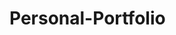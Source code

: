 # Personal-Portfolio
<!DOCTYPE html>
<html lang="en">
<head>
    <meta charset="UTF-8">
    <meta name="viewport" content="width=device-width, initial-scale=1.0">
    <title>Lilesh Humane | Software Developer</title>
    <script src="https://cdn.tailwindcss.com"></script>
    <link rel="stylesheet" href="https://cdnjs.cloudflare.com/ajax/libs/font-awesome/6.4.0/css/all.min.css">
    <style>
        @import url('https://fonts.googleapis.com/css2?family=Poppins:wght@300;400;500;600;700&display=swap');
        
        body {
            font-family: 'Poppins', sans-serif;
            background: #FFFFFF;
            color: #1E1E1E;
        }
        
        .nav-link {
            position: relative;
        }
        
        .nav-link::after {
            content: '';
            position: absolute;
            width: 0;
            height: 2px;
            bottom: -4px;
            left: 0;
            background-color: #3b82f6;
            transition: width 0.3s ease;
        }
        
        .nav-link:hover::after {
            width: 100%;
        }
        
        .profile-img {
            animation: float 3s ease-in-out infinite;
        }
        
        @keyframes float {
            0% { transform: translateY(0px); }
            50% { transform: translateY(-15px); }
            100% { transform: translateY(0px); }
        }
        
        .tech-icon {
            transition: all 0.3s ease;
        }
        
        .tech-icon:hover {
            transform: translateY(-5px);
        }
        
        .project-card {
            transition: all 0.3s ease;
        }
        
        .project-card:hover {
            transform: translateY(-10px);
            box-shadow: 0 20px 25px -5px rgba(0, 0, 0, 0.1), 0 10px 10px -5px rgba(0, 0, 0, 0.04);
        }
        
        .experience-card {
            position: relative;
        }
        
        .experience-card::before {
            content: '';
            position: absolute;
            width: 4px;
            height: 100%;
            left: -20px;
            background: #3b82f6;
            border-radius: 20px;
        }
        
        .fade-in {
            animation: fadeIn 1s ease-in;
        }
        
        @keyframes fadeIn {
            from { opacity: 0; transform: translateY(20px); }
            to { opacity: 1; transform: translateY(0); }
        }
        
        section {
            scroll-margin-top: 80px;
        }
    </style>
</head>
<body>
    <!-- Header/Navigation -->
    <header class="fixed w-full bg-white shadow-md z-50">
        <div class="container mx-auto px-6 py-3">
            <div class="flex items-center justify-between">
                <a href="#" class="text-2xl font-bold text-blue-500">Lilesh<span class="text-gray-800">Humane</span></a>
                
                <nav class="hidden md:flex space-x-8">
                    <a href="#home" class="nav-link text-gray-700 hover:text-blue-500">Home</a>
                    <a href="#about" class="nav-link text-gray-700 hover:text-blue-500">About</a>
                    <a href="#projects" class="nav-link text-gray-700 hover:text-blue-500">Projects</a>
                    <a href="#experience" class="nav-link text-gray-700 hover:text-blue-500">Experience</a>
                </nav>
                
                <!-- Mobile menu button -->
                <button id="mobile-menu-button" class="md:hidden text-gray-700 focus:outline-none">
                    <i class="fas fa-bars text-xl"></i>
                </button>
            </div>
            
            <!-- Mobile menu -->
            <div id="mobile-menu" class="hidden md:hidden mt-4 pb-4">
                <a href="#home" class="block py-2 text-gray-700 hover:text-blue-500">Home</a>
                <a href="#about" class="block py-2 text-gray-700 hover:text-blue-500">About</a>
                <a href="#projects" class="block py-2 text-gray-700 hover:text-blue-500">Projects</a>
                <a href="#experience" class="block py-2 text-gray-700 hover:text-blue-500">Experience</a>
            </div>
        </div>
    </header>

    <!-- Hero Section -->
    <section id="home" class="pt-32 pb-16 md:pt-40 md:pb-20">
        <div class="container mx-auto px-6 flex flex-col-reverse md:flex-row items-center">
            <div class="md:w-1/2 mt-10 md:mt-0 fade-in">
                <h1 class="text-4xl md:text-5xl font-bold text-gray-800">Hi, I'm <span class="text-blue-500">Lilesh Humane</span></h1>
                <h2 class="text-2xl md:text-3xl text-gray-600 mt-2">Software Developer</h2>
                <p class="text-gray-600 mt-4 mb-8 leading-relaxed">I build exceptional digital experiences with Java and modern web technologies.</p>
                
                <div class="flex flex-wrap gap-4">
                    <a href="#contact" class="bg-blue-500 hover:bg-blue-600 text-white px-6 py-3 rounded-lg font-medium transition duration-300 transform hover:scale-105">Contact Me</a>
                    <a href="#" class="border border-blue-500 text-blue-500 hover:bg-blue-50 px-6 py-3 rounded-lg font-medium transition duration-300 transform hover:scale-105">Download CV</a>
                </div>
                
                <div class="flex mt-10 space-x-4">
                    <a href="#" class="text-gray-600 hover:text-blue-500 transition duration-300">
                        <i class="fab fa-github text-2xl"></i>
                    </a>
                    <a href="#" class="text-gray-600 hover:text-blue-500 transition duration-300">
                        <i class="fab fa-linkedin text-2xl"></i>
                    </a>
                </div>
            </div>
            
            <div class="md:w-1/2 flex justify-center fade-in">
                <div class="profile-img relative">
                    <div class="absolute -inset-4 bg-blue-500 rounded-full opacity-20 animate-pulse"></div>
                    <img src="https://via.placeholder.com/400x400" alt="Lilesh Humane" class="rounded-full w-64 h-64 md:w-80 md:h-80 object-cover border-4 border-white shadow-xl">
                </div>
            </div>
        </div>
    </section>

    <!-- About Section -->
    <section id="about" class="py-16 bg-white fade-in">
        <div class="container mx-auto px-6">
            <h2 class="text-3xl font-bold text-center text-gray-800 mb-12">About <span class="text-blue-500">Me</span></h2>
            
            <div class="md:flex items-center">
                <div class="md:w-1/2 mb-10 md:mb-0 md:pr-10">
                    <h3 class="text-2xl font-semibold text-gray-800 mb-4">Who am I?</h3>
                    <p class="text-gray-600 leading-relaxed mb-6">
                        I'm Lilesh Humane, a passionate software developer with expertise in Java and web development.
                        I completed my degree in Computer Science and have hands-on experience from both a 6-month 
                        and a 1-month internship in software development.
                    </p>
                    <p class="text-gray-600 leading-relaxed mb-6">
                        During my internships, I worked on real-world projects that gave me valuable experience in 
                        Java development, debugging, and collaborating in a professional environment. I'm eager 
                        to apply my skills and continue learning as I start my professional career.
                    </p>
                    <p class="text-gray-600 leading-relaxed">
                        When I'm not coding, I enjoy staying updated with the latest technologies through tech blogs,
                        and working on personal projects to enhance my skills.
                    </p>
                    
                    <div class="mt-8">
                        <a href="#contact" class="bg-blue-500 hover:bg-blue-600 text-white px-6 py-3 rounded-lg font-medium">Get In Touch</a>
                    </div>
                </div>
                
                <div class="md:w-1/2">
                    <h3 class="text-2xl font-semibold text-gray-800 mb-6">My Skills</h3>
                    
                    <div class="mb-8">
                        <h4 class="text-lg font-medium text-gray-700 mb-4">Java Development</h4>
                        <div class="w-full bg-gray-200 rounded-full h-2.5">
                            <div class="bg-blue-500 h-2.5 rounded-full" style="width: 90%"></div>
                        </div>
                    </div>
                    
                    <div class="mb-8">
                        <h4 class="text-lg font-medium text-gray-700 mb-4">Spring Framework</h4>
                        <div class="w-full bg-gray-200 rounded-full h-2.5">
                            <div class="bg-blue-500 h-2.5 rounded-full" style="width: 85%"></div>
                        </div>
                    </div>
                    
                    <div class="mb-8">
                        <h4 class="text-lg font-medium text-gray-700 mb-4">JavaScript</h4>
                        <div class="w-full bg-gray-200 rounded-full h-2.5">
                            <div class="bg-blue-500 h-2.5 rounded-full" style="width: 80%"></div>
                        </div>
                    </div>
                    
                    <div class="mb-8">
                        <h4 class="text-lg font-medium text-gray-700 mb-4">HTML/CSS</h4>
                        <div class="w-full bg-gray-200 rounded-full h-2.5">
                            <div class="bg-blue-500 h-2.5 rounded-full" style="width: 85%"></div>
                        </div>
                    </div>
                </div>
            </div>
            
            <!-- Technologies I Work With -->
            <div class="mt-16">
                <h3 class="text-2xl font-semibold text-center text-gray-800 mb-12">Technologies I Work With</h3>
                
                <div class="grid grid-cols-3 md:grid-cols-6 gap-6 text-center">
                    <div class="tech-icon">
                        <i class="fab fa-java text-6xl text-gray-700 mb-2"></i>
                        <p class="text-gray-600">Java</p>
                    </div>
                    <div class="tech-icon">
                        <i class="fab fa-js-square text-6xl text-yellow-300 mb-2"></i>
                        <p class="text-gray-600">JavaScript</p>
                    </div>
                    <div class="tech-icon">
                        <i class="fab fa-html5 text-6xl text-orange-500 mb-2"></i>
                        <p class="text-gray-600">HTML5</p>
                    </div>
                    <div class="tech-icon">
                        <i class="fab fa-css3-alt text-6xl text-blue-500 mb-2"></i>
                        <p class="text-gray-600">CSS3</p>
                    </div>
                    <div class="tech-icon">
                        <i class="fab fa-react text-6xl text-blue-400 mb-2"></i>
                        <p class="text-gray-600">React</p>
                    </div>
                    <div class="tech-icon">
                        <i class="fas fa-database text-6xl text-gray-600 mb-2"></i>
                        <p class="text-gray-600">SQL</p>
                    </div>
                </div>
            </div>
        </div>
    </section>

    <!-- Projects Section -->
    <section id="projects" class="py-16 fade-in">
        <div class="container mx-auto px-6">
            <h2 class="text-3xl font-bold text-center text-gray-800 mb-4">My <span class="text-blue-500">Projects</span></h2>
            <p class="text-gray-600 text-center max-w-2xl mx-auto mb-12">Academic and personal projects demonstrating my learning journey in software development.</p>
            
            <div class="grid md:grid-cols-2 lg:grid-cols-3 gap-8">
                <!-- Project 1 -->
                <div class="project-card bg-white rounded-xl shadow-md overflow-hidden transform hover:shadow-xl">
                    <div class="h-48 bg-blue-500 flex items-center justify-center">
                        <i class="fas fa-project-diagram text-6xl text-white"></i>
                    </div>
                    <div class="p-6">
                        <h3 class="text-xl font-semibold text-gray-800 mb-2">Student Management System</h3>
                        <p class="text-gray-600 mb-4">A simple Java CRUD application for managing student records.</p>
                        <div class="flex flex-wrap gap-2 mb-4">
                            <span class="bg-blue-100 text-blue-800 text-xs px-3 py-1 rounded-full">Java</span>
                            <span class="bg-blue-100 text-blue-800 text-xs px-3 py-1 rounded-full">Spring Boot</span>
                            <span class="bg-blue-100 text-blue-800 text-xs px-3 py-1 rounded-full">React</span>
                        </div>
                        <div class="flex space-x-3">
                            <a href="#" class="text-blue-500 hover:text-blue-700 font-medium">View Project</a>
                            <a href="#" class="text-gray-500 hover:text-gray-700 font-medium">View Code</a>
                        </div>
                    </div>
                </div>
                
                <!-- Project 2 -->
                <div class="project-card bg-white rounded-xl shadow-md overflow-hidden transform hover:shadow-xl">
                    <div class="h-48 bg-green-500 flex items-center justify-center">
                        <i class="fas fa-chart-line text-6xl text-white"></i>
                    </div>
                    <div class="p-6">
                        <h3 class="text-xl font-semibold text-gray-800 mb-2">Portfolio Website</h3>
                        <p class="text-gray-600 mb-4">A responsive personal portfolio built with HTML, CSS and JavaScript.</p>
                        <div class="flex flex-wrap gap-2 mb-4">
                            <span class="bg-blue-100 text-blue-800 text-xs px-3 py-1 rounded-full">Java</span>
                            <span class="bg-blue-100 text-blue-800 text-xs px-3 py-1 rounded-full">Python</span>
                            <span class="bg-blue-100 text-blue-800 text-xs px-3 py-1 rounded-full">D3.js</span>
                        </div>
                        <div class="flex space-x-3">
                            <a href="#" class="text-blue-500 hover:text-blue-700 font-medium">View Project</a>
                            <a href="#" class="text-gray-500 hover:text-gray-700 font-medium">View Code</a>
                        </div>
                    </div>
                </div>
                
                <!-- Project 3 -->
                <div class="project-card bg-white rounded-xl shadow-md overflow-hidden transform hover:shadow-xl">
                    <div class="h-48 bg-purple-500 flex items-center justify-center">
                        <i class="fas fa-blog text-6xl text-white"></i>
                    </div>
                    <div class="p-6">
                        <h3 class="text-xl font-semibold text-gray-800 mb-2">Temperature Converter</h3>
                        <p class="text-gray-600 mb-4">A simple Java GUI application to convert between Celsius and Fahrenheit.</p>
                        <div class="flex flex-wrap gap-2 mb-4">
                            <span class="bg-blue-100 text-blue-800 text-xs px-3 py-1 rounded-full">Java</span>
                            <span class="bg-blue-100 text-blue-800 text-xs px-3 py-1 rounded-full">Spring</span>
                            <span class="bg-blue-100 text-blue-800 text-xs px-3 py-1 rounded-full">Thymeleaf</span>
                        </div>
                        <div class="flex space-x-3">
                            <a href="#" class="text-blue-500 hover:text-blue-700 font-medium">View Project</a>
                            <a href="#" class="text-gray-500 hover:text-gray-700 font-medium">View Code</a>
                        </div>
                    </div>
                </div>
            </div>
            
            <div class="text-center mt-12">
                <a href="#" class="inline-block border border-blue-500 text-blue-500 hover:bg-blue-50 px-6 py-3 rounded-lg font-medium">View All Projects</a>
            </div>
        </div>
    </section>

    <!-- Experience Section -->
    <section id="experience" class="py-16 bg-white fade-in">
        <div class="container mx-auto px-6">
            <h2 class="text-3xl font-bold text-center text-gray-800 mb-12">Work <span class="text-blue-500">Experience</span></h2>
            
            <div class="max-w-3xl mx-auto">
                <!-- Internship 1 -->
                <div class="experience-card bg-white p-6 rounded-lg shadow-md mb-6 relative">
                    <div class="flex flex-col md:flex-row md:justify-between mb-4">
                        <h3 class="text-xl font-bold text-gray-800">Software Developer Intern</h3>
                        <span class="text-blue-500 font-medium">Jun 2025 - Dec 2025</span>
                    </div>
                    <h4 class="text-lg font-semibold text-gray-700 mb-2">TechCiti Software Consulting Pvt Ltd</h4>
                    <p class="text-gray-600 mb-4">
                        Six-month internship focusing on Java development and web technologies.
                        Contributed to real-world projects and enhanced my professional skills.
                    </p>
                    <ul class="list-disc text-gray-600 pl-5 space-y-1">
                        <li>Developed Java applications under senior developer guidance</li>
                        <li>Collaborated on Spring Boot projects</li>
                        <li>Participated in code reviews and agile processes</li>
                    </ul>
                </div>

                <!-- Internship 2 -->
                <div class="experience-card bg-white p-6 rounded-lg shadow-md mb-6 relative">
                    <div class="flex flex-col md:flex-row md:justify-between mb-4">
                        <h3 class="text-xl font-bold text-gray-800">Software Developer Intern</h3>
                        <span class="text-blue-500 font-medium">Mar 1, 2025 - Mar 31, 2025</span>
                    </div>
                    <h4 class="text-lg font-semibold text-gray-700 mb-2">SkillCraft Technology</h4>
                    <p class="text-gray-600 mb-4">
                        One-month intensive internship where I learned the fundamentals of software development
                        processes and contributed to small-scale projects.
                    </p>
                    <ul class="list-disc text-gray-600 pl-5 space-y-1">
                        <li>Assisted in debugging and testing applications</li>
                        <li>Learned software development best practices</li>
                        <li>Worked on small feature implementations</li>
                    </ul>
                </div>

            </div>
        </div>
    </section>

    <!-- Contact Section -->
    <section id="contact" class="py-16 fade-in">
        <div class="container mx-auto px-6">
            <h2 class="text-3xl font-bold text-center text-gray-800 mb-4">Get In <span class="text-blue-500">Touch</span></h2>
            <p class="text-gray-600 text-center max-w-2xl mx-auto mb-12">Have a project in mind or want to discuss potential opportunities? Feel free to reach out!</p>
            
            <div class="max-w-4xl mx-auto bg-white rounded-xl shadow-md overflow-hidden">
                <div class="md:flex">
                    <div class="md:w-1/2 bg-blue-500 text-white p-8">
                        <h3 class="text-2xl font-bold mb-6">Contact Information</h3>
                        <div class="space-y-6">
                            <div class="flex items-start">
                                <i class="fas fa-envelope mt-1 mr-4"></i>
                                <div>
                                    <h4 class="font-semibold mb-1">Email</h4>
                                    <p class="text-blue-100">lileshhumane@gmail.com</p>
                                </div>
                            </div>
                            <div class="flex items-start">
                                <i class="fas fa-phone-alt mt-1 mr-4"></i>
                                <div>
                                    <h4 class="font-semibold mb-1">Phone</h4>
                                    <p class="text-blue-100">+91 88304 34051</p>
                                </div>
                            </div>
                            <div class="flex items-start">
                                <i class="fas fa-map-marker-alt mt-1 mr-4"></i>
                                <div>
                                    <h4 class="font-semibold mb-1">Location</h4>
                                    <p class="text-blue-100">Nagpur, India</p>
                                </div>
                            </div>
                        </div>
                        
                        <div class="mt-12">
                            <h3 class="text-2xl font-bold mb-6">Connect With Me</h3>
                            <div class="flex space-x-4">
                                <a href="#" class="bg-blue-600 hover:bg-blue-700 w-10 h-10 rounded-full flex items-center justify-center transition duration-300">
                                    <i class="fab fa-github"></i>
                                </a>
                                <a href="#" class="bg-blue-600 hover:bg-blue-700 w-10 h-10 rounded-full flex items-center justify-center transition duration-300">
                                    <i class="fab fa-linkedin-in"></i>
                                </a>
                            </div>
                        </div>
                    </div>
                    
                    <div class="md:w-1/2 p-8">
                        <form>
                            <div class="mb-6">
                                <label for="name" class="block text-gray-700 font-medium mb-2">Your Name</label>
                                <input type="text" id="name" class="w-full px-4 py-2 border border-gray-300 rounded-lg focus:ring-2 focus:ring-blue-500 focus:border-blue-500 outline-none transition duration-300" placeholder="John Doe">
                            </div>
                            <div class="mb-6">
                                <label for="email" class="block text-gray-700 font-medium mb-2">Your Email</label>
                                <input type="email" id="email" class="w-full px-4 py-2 border border-gray-300 rounded-lg focus:ring-2 focus:ring-blue-500 focus:border-blue-500 outline-none transition duration-300" placeholder="john@example.com">
                            </div>
                            <div class="mb-6">
                                <label for="subject" class="block text-gray-700 font-medium mb-2">Subject</label>
                                <input type="text" id="subject" class="w-full px-4 py-2 border border-gray-300 rounded-lg focus:ring-2 focus:ring-blue-500 focus:border-blue-500 outline-none transition duration-300" placeholder="Let's talk about">
                            </div>
                            <div class="mb-6">
                                <label for="message" class="block text-gray-700 font-medium mb-2">Message</label>
                                <textarea id="message" rows="4" class="w-full px-4 py-2 border border-gray-300 rounded-lg focus:ring-2 focus:ring-blue-500 focus:border-blue-500 outline-none transition duration-300" placeholder="Your message here..."></textarea>
                            </div>
                            <button type="submit" class="w-full bg-blue-500 hover:bg-blue-600 text-white px-6 py-3 rounded-lg font-medium transition duration-300">Send Message</button>
                        </form>
                    </div>
                </div>
            </div>
        </div>
    </section>

    <!-- Footer -->
    <footer class="bg-black text-white py-8">
        <div class="container mx-auto px-6">
            <div class="flex flex-col items-center">
                <h2 class="text-2xl font-bold mb-4">Lilesh Humane</h2>
                <p class="text-gray-400 mb-6 text-center max-w-2xl">Software Developer passionate about creating efficient and user-friendly digital experiences.</p>
                
                <div class="flex space-x-6 mb-6">
                    <a href="#" class="text-gray-400 hover:text-white transition duration-300">
                        <i class="fab fa-github text-xl"></i>
                    </a>
                    <a href="#" class="text-gray-400 hover:text-white transition duration-300">
                        <i class="fab fa-linkedin-in text-xl"></i>
                    </a>
                </div>
                
                <div class="flex flex-wrap justify-center space-x-6 mb-6">
                    <a href="#home" class="text-gray-400 hover:text-white transition duration-300">Home</a>
                    <a href="#about" class="text-gray-400 hover:text-white transition duration-300">About</a>
                    <a href="#projects" class="text-gray-400 hover:text-white transition duration-300">Projects</a>
                    <a href="#experience" class="text-gray-400 hover:text-white transition duration-300">Experience</a>
                    <a href="#contact" class="text-gray-400 hover:text-white transition duration-300">Contact</a>
                </div>
                
                <p class="text-gray-500 text-sm">© 2023 Lilesh Humane. All rights reserved.</p>
            </div>
        </div>
    </footer>
    
    <!-- Back to Top Button -->
    <button id="back-to-top" class="fixed bottom-8 right-8 bg-blue-500 text-white w-12 h-12 rounded-full shadow-lg hidden items-center justify-center transition duration-300 hover:bg-blue-600">
        <i class="fas fa-arrow-up"></i>
    </button>
    
    <script>
        // Mobile menu toggle
        const mobileMenuButton = document.getElementById('mobile-menu-button');
        const mobileMenu = document.getElementById('mobile-menu');
        
        mobileMenuButton.addEventListener('click', () => {
            mobileMenu.classList.toggle('hidden');
        });
        
        // Smooth scrolling for navigation links
        document.querySelectorAll('a[href^="#"]').forEach(anchor => {
            anchor.addEventListener('click', function(e) {
                e.preventDefault();
                
                const targetId = this.getAttribute('href');
                const targetElement = document.querySelector(targetId);
                
                window.scrollTo({
                    top: targetElement.offsetTop - 80,
                    behavior: 'smooth'
                });
                
                // Close mobile menu if open
                if (!mobileMenu.classList.contains('hidden')) {
                    mobileMenu.classList.add('hidden');
                }
            });
        });
        
        // Back to top button
        const backToTopButton = document.getElementById('back-to-top');
        
        window.addEventListener('scroll', () => {
            if (window.scrollY > 300) {
                backToTopButton.classList.remove('hidden');
                backToTopButton.classList.add('flex');
            } else {
                backToTopButton.classList.add('hidden');
                backToTopButton.classList.remove('flex');
            }
        });
        
        backToTopButton.addEventListener('click', () => {
            window.scrollTo({
                top: 0,
                behavior: 'smooth'
            });
        });
        
        // Intersection Observer for fade-in animations
        const fadeElements = document.querySelectorAll('.fade-in');
        
        const observer = new IntersectionObserver((entries) => {
            entries.forEach(entry => {
                if (entry.isIntersecting) {
                    entry.target.classList.add('animate-fadeIn');
                }
            });
        }, {
            threshold: 0.1
        });
        
        fadeElements.forEach(element => {
            observer.observe(element);
        });
    </script>
</body>
</html>
